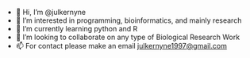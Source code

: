 - 👋 Hi, I’m @julkernyne
- 👀 I’m interested in programming, bioinformatics, and mainly research
- 🌱 I’m currently learning python and R
- 💞️ I’m looking to collaborate on any type of Biological Research Work
- 📫 For contact please make an email julkernyne1997@gmail.com

<!---
julkernyne/julkernyne is a ✨ special ✨ repository because its `README.md` (this file) appears on your GitHub profile.
You can click the Preview link to take a look at your changes.
--->
